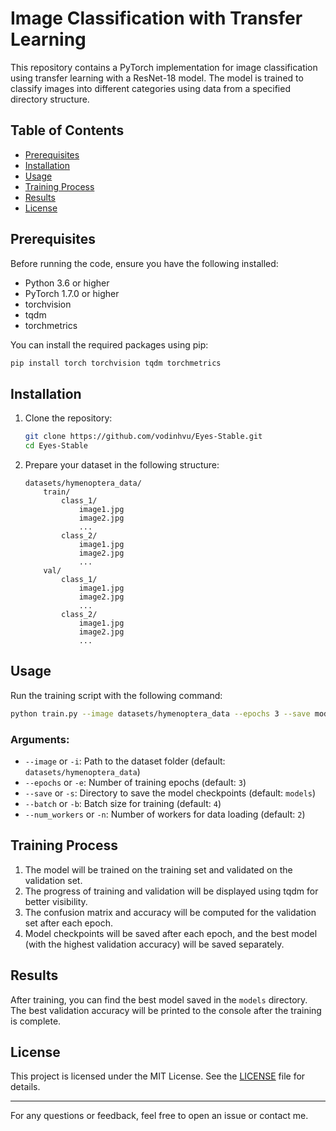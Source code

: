 # Image Classification with Transfer Learning

This repository contains a PyTorch implementation for image classification using transfer learning with a ResNet-18 model. The model is trained to classify images into different categories using data from a specified directory structure.

## Table of Contents

- [Prerequisites](#prerequisites)
- [Installation](#installation)
- [Usage](#usage)
- [Training Process](#training-process)
- [Results](#results)
- [License](#license)

## Prerequisites

Before running the code, ensure you have the following installed:

- Python 3.6 or higher
- PyTorch 1.7.0 or higher
- torchvision
- tqdm
- torchmetrics

You can install the required packages using pip:

```bash
pip install torch torchvision tqdm torchmetrics
```

## Installation

1. Clone the repository:

   ```bash
   git clone https://github.com/vodinhvu/Eyes-Stable.git
   cd Eyes-Stable
   ```

2. Prepare your dataset in the following structure:

   ```
   datasets/hymenoptera_data/
       train/
           class_1/
               image1.jpg
               image2.jpg
               ...
           class_2/
               image1.jpg
               image2.jpg
               ...
       val/
           class_1/
               image1.jpg
               image2.jpg
               ...
           class_2/
               image1.jpg
               image2.jpg
               ...
   ```

## Usage

Run the training script with the following command:

```bash
python train.py --image datasets/hymenoptera_data --epochs 3 --save models --batch 4 --num_workers 2
```

### Arguments:

- `--image` or `-i`: Path to the dataset folder (default: `datasets/hymenoptera_data`)
- `--epochs` or `-e`: Number of training epochs (default: `3`)
- `--save` or `-s`: Directory to save the model checkpoints (default: `models`)
- `--batch` or `-b`: Batch size for training (default: `4`)
- `--num_workers` or `-n`: Number of workers for data loading (default: `2`)

## Training Process

1. The model will be trained on the training set and validated on the validation set.
2. The progress of training and validation will be displayed using tqdm for better visibility.
3. The confusion matrix and accuracy will be computed for the validation set after each epoch.
4. Model checkpoints will be saved after each epoch, and the best model (with the highest validation accuracy) will be saved separately.

## Results

After training, you can find the best model saved in the `models` directory. The best validation accuracy will be printed to the console after the training is complete.

## License

This project is licensed under the MIT License. See the [LICENSE](LICENSE) file for details.

---

For any questions or feedback, feel free to open an issue or contact me.

